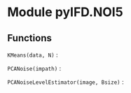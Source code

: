 Module pyIFD.NOI5
=================

Functions
---------

    
`KMeans(data, N)`
:   

    
`PCANoise(impath)`
:   

    
`PCANoiseLevelEstimator(image, Bsize)`
: